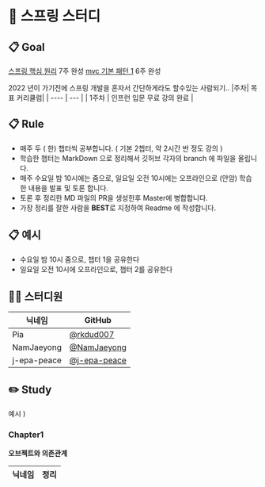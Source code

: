 # 👋 스프링 스터디

## 📋 Goal
[스프링 핵심 원리](https://www.inflearn.com/course/%EC%8A%A4%ED%94%84%EB%A7%81-%ED%95%B5%EC%8B%AC-%EC%9B%90%EB%A6%AC-%EA%B8%B0%EB%B3%B8%ED%8E%B8#reviews) 7주 완성
[mvc 기본 패턴 1](https://www.inflearn.com/course/%EC%8A%A4%ED%94%84%EB%A7%81-mvc-1) 6주 완성

2022 년이 가기전에 스프링 개발을 혼자서 간단하게라도 할수있는 사람되기..
|주차| 목표 커리큘럼|
| ---- | --- |
| 1주차 | 인프런 입문 무료 강의 완료 |


## 📋 Rule

- 매주 두 ( 한) 챕터씩 공부합니다. ( 기본 2쳅터, 약 2시간 반 정도 강의 ) 
- 학습한 챕터는 MarkDown 으로 정리해서 깃허브 각자의 branch 에 파일을 올립니다.
- 매주 수요일 밤 10시에는 줌으로, 일요일 오전 10시에는 오프라인으로 (안암) 학습한 내용을 발표 및 토론 합니다.
- 토론 후 정리한 MD 파일의 PR을 생성한후 Master에 병합합니다.
- 가장 정리를 잘한 사람을 **BEST**로 지정하여 Readme 에 작성합니다.

## 📋 예시 
- 수요일 밤 10시 줌으로, 챕터 1을 공유한다
- 일요일 오전 10시에 오프라인으로, 챕터 2를 공유한다

## 👨‍💻 스터디원

|닉네임|GitHub
| ---- | --- |
| Pia | [@rkdud007](https://github.com/rkdud007) |
| NamJaeyong | [@NamJaeyong](https://github.com/NamJaeyong) |
| j-epa-peace | [@j-epa-peace](https://github.com/j-epa-peace) |

## ✏️ Study

예시 )

###  Chapter1

**오브젝트와 의존관계**

|닉네임| 정리
| ---- | --- |

